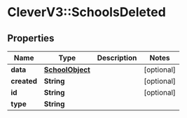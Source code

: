 # CleverV3::SchoolsDeleted

## Properties
Name | Type | Description | Notes
------------ | ------------- | ------------- | -------------
**data** | [**SchoolObject**](SchoolObject.md) |  | [optional] 
**created** | **String** |  | [optional] 
**id** | **String** |  | [optional] 
**type** | **String** |  | 

